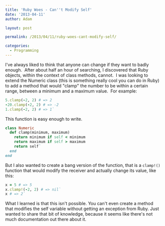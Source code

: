 ```yaml
---
title: 'Ruby Woes - Can''t Modify Self'
date: '2013-04-11'
author: Adam

layout: post

permalink: /2013/04/11/ruby-woes-cant-modify-self/

categories:
  - Programming
---
```

I've always liked to think that anyone can change if they want to badly enough.
 After about half an hour of searching, I discovered that Ruby objects, within
the context of class methods, cannot.  I was looking to extend the Numeric class
(this is something really cool you can do in Ruby) to add a method that would
"clamp" the number to be within a certain range, between a minimum and a maximum
value.  For example:

``` ruby
5.clamp(-2, 2) # => 2
-20.clamp(-2, 2) # => -2
1.clamp(-2, 2) # => 1`
```

This function is easy enough to write.

``` ruby
class Numeric
  def clamp(minimum, maximum)
    return minimum if self < minimum
    return maximum if self > maximum
    return self`
  end
end
```

But I also wanted to create a bang version of the function, that is a `clamp!()`
function that would modify the receiver and actually change its value, like
this:

``` ruby
x = 5 # => 5
x.clamp!(-2, 2) # => nil`
x # => 2`
```

What I learned is that this isn't possible. You can't even create a method that
modifies the self variable without getting an exception from Ruby. Just wanted
to share that bit of knowledge, because it seems like there's not much
documentation out there about it.
